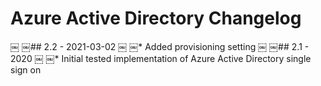 # Azure Active Directory Changelog
￼
￼## 2.2 - 2021-03-02
￼
￼* Added provisioning setting
￼
￼## 2.1 - 2020
￼
￼* Initial tested implementation of Azure Active Directory single sign on